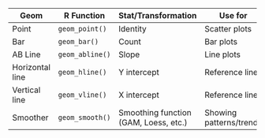 | Geom | R Function | Stat/Transformation | Use for |
|------|------------|-------------------|----------|
| Point | `geom_point()` | Identity | Scatter plots |
| Bar | `geom_bar()` | Count | Bar plots |
| AB Line | `geom_abline()` | Slope | Line plots |
| Horizontal line | `geom_hline()` | Y intercept | Reference lines |
| Vertical line | `geom_vline()` | X intercept | Reference lines |
| Smoother | `geom_smooth()` | Smoothing function (GAM, Loess, etc.) | Showing patterns/trends | 